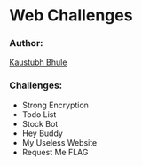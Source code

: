 
# Web Challenges

### Author:
[Kaustubh Bhule](https://www.linkedin.com/in/kaustubhbhule)

### Challenges:
* Strong Encryption
* Todo List
* Stock Bot
* Hey Buddy
* My Useless Website
* Request Me FLAG

